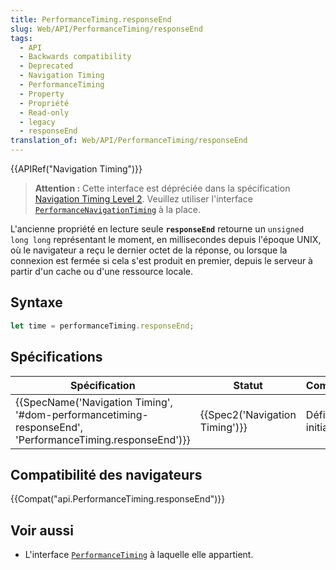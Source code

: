 ```yaml
---
title: PerformanceTiming.responseEnd
slug: Web/API/PerformanceTiming/responseEnd
tags:
  - API
  - Backwards compatibility
  - Deprecated
  - Navigation Timing
  - PerformanceTiming
  - Property
  - Propriété
  - Read-only
  - legacy
  - responseEnd
translation_of: Web/API/PerformanceTiming/responseEnd
---
```

{{APIRef("Navigation Timing")}}

> **Attention :** Cette interface est dépréciée dans la spécification [Navigation Timing Level 2](https://w3c.github.io/navigation-timing/#obsolete). Veuillez utiliser l'interface [`PerformanceNavigationTiming`](/fr/docs/Web/API/PerformanceNavigationTiming) à la place.

L'ancienne propriété en lecture seule **`responseEnd`** retourne un `unsigned long long` représentant le moment, en millisecondes depuis l'époque UNIX, où le navigateur a reçu le dernier octet de la réponse, ou lorsque la connexion est fermée si cela s'est produit en premier, depuis le serveur à partir d'un cache ou d'une ressource locale.

## Syntaxe

```js
let time = performanceTiming.responseEnd;
```

## Spécifications

| Spécification                                                                                                                                        | Statut                                   | Commentaire          |
| ---------------------------------------------------------------------------------------------------------------------------------------------------- | ---------------------------------------- | -------------------- |
| {{SpecName('Navigation Timing', '#dom-performancetiming-responseEnd', 'PerformanceTiming.responseEnd')}} | {{Spec2('Navigation Timing')}} | Définition initiale. |

## Compatibilité des navigateurs

{{Compat("api.PerformanceTiming.responseEnd")}}

## Voir aussi

- L'interface [`PerformanceTiming`](/fr/docs/Web/API/PerformanceTiming) à laquelle elle appartient.
